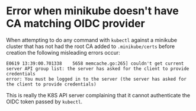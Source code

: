 # Error when minikube doesn't have CA matching OIDC provider

When attempting to do any command with `kubectl` against a minikube cluster that has not had the root CA added to `.minikube/certs` before creation the following misleading errors occur:

```
E0619 13:39:00.701338    5658 memcache.go:265] couldn't get current server API group list: the server has asked for the client to provide credentials
error: You must be logged in to the server (the server has asked for the client to provide credentials)
```

This is really the K8S API server complaining that it cannot authenticate the OIDC token passed by `kubectl`.
